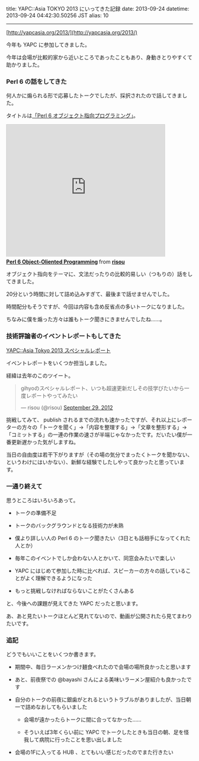 title: YAPC::Asia TOKYO 2013 にいってきた記録
date: 2013-09-24
datetime: 2013-09-24 04:42:30.50256 JST
alias: 10

---

[http://yapcasia.org/2013/](http://yapcasia.org/2013/)



今年も YAPC に参加してきました。  

今年は会場が比較的家から近いところであったこともあり、身動きとりやすくて助かりました。



### Perl 6 の話をしてきた



何人かに煽られる形で応募したトークでしたが、採択されたので話してきました。  

タイトルは[「Perl 6 オブジェクト指向プログラミング」](http://yapcasia.org/2013/talk/show/ec0daecc-de77-11e2-8f00-96816aeab6a4)。



<iframe src="http://www.slideshare.net/slideshow/embed_code/26453891?rel=0" width="427" height="356" frameborder="0" marginwidth="0" marginheight="0" scrolling="no" style="border:1px solid #CCC;border-width:1px 1px 0;margin-bottom:5px" allowfullscreen webkitallowfullscreen mozallowfullscreen> </iframe> <div style="margin-bottom:5px"> <strong> <a href="https://www.slideshare.net/risou/perl-6-objectoliented-programming" title="Perl 6 Object-Oliented Programming" target="_blank">Perl 6 Object-Oliented Programming</a> </strong> from <strong><a href="http://www.slideshare.net/risou" target="_blank">risou</a></strong> </div>



オブジェクト指向をテーマに、文法だったりの比較的易しい（つもりの）話をしてきました。  

20分という時間に対して詰め込みすぎて、最後まで話せませんでした。



時間配分もそうですが、今回は内容も含め反省点の多いトークになりました。  



ちなみに僕を煽った方々は誰もトーク聞きにきませんでしたね……。



### 技術評論者のイベントレポートもしてきた



[YAPC::Asia Tokyo 2013 スペシャルレポート](http://gihyo.jp/news/report/01/yapcasia2013)



イベントレポートをいくつか担当しました。  

経緯は去年のこのツイート。



<blockquote class="twitter-tweet"><p>gihyoのスペシャルレポート、いつも超速更新だしその技学びたいから一度レポートやってみたい</p>&mdash; risou (@risou) <a href="https://twitter.com/risou/statuses/252077699877703680">September 29, 2012</a></blockquote>

<script async src="//platform.twitter.com/widgets.js" charset="utf-8"></script>



挑戦してみて、 publish されるまでの流れも速かったですが、それ以上にレポーターの方々の「トークを聞く」→「内容を整理する」→「文章を整形する」→「コミットする」の一連の作業の速さが半端じゃなかったです。だいたい僕が一番更新遅かった気がしますね。  

当日の自由度は若干下がりますが（その場の気分でまったくトークを聞かない、というわけにはいかない）、新鮮な経験でしたしやって良かったと思っています。



### 一通り終えて



思うところはいろいろあって。



- トークの準備不足

- トークのバックグラウンドとなる技術力が未熟

- 僕より詳しい人の Perl 6 のトーク聞きたい（3日とも話相手になってくれた人とか）

- 毎年このイベントでしか会わない人とかいて、同窓会みたいで楽しい

- YAPC にはじめて参加した時に比べれば、スピーカーの方々の話していることがよく理解できるようになった

- もっと挑戦しなければならないことがたくさんある



と、今後への課題が見えてきた YAPC だったと思います。  

あ、あと見たいトークほとんど見れてないので、動画が公開されたら見てまわりたいです。



### 追記



どうでもいいことをいくつか書きます。



- 期間中、毎日ラーメンかつけ麺食べれたので会場の場所良かったと思います

- あと、前夜祭での @bayashi さんによる美味いラーメン屋紹介も良かったです

- 自分のトークの前夜に銀歯がとれるというトラブルがありましたが、当日朝一で詰めなおしてもらいました

    - 会場が遠かったらトークに間に合ってなかった……

    - そういえば3年くらい前に YAPC でトークしたときも当日の朝、足を怪我して病院に行ったことを思い出しました

- 会場の1Fに入ってる HUB 、とてもいい感じだったのでまた行きたい
